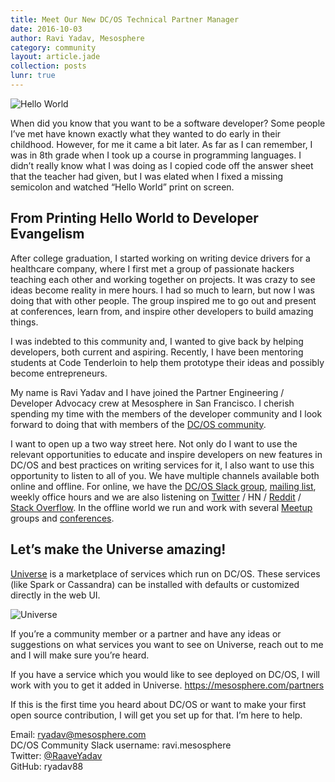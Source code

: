 ```yaml
---
title: Meet Our New DC/OS Technical Partner Manager
date: 2016-10-03
author: Ravi Yadav, Mesosphere
category: community
layout: article.jade
collection: posts
lunr: true
---
```


<img src="/assets/images/blog/2016-10-03-hello-world.png" alt="Hello World"/>

When did you know that you want to be a software developer? Some people I’ve met have known exactly what they wanted to do early in their childhood. However, for me it came a bit later. As far as I can remember, I was in 8th grade when I took up a course in programming languages. I didn’t really know what I was doing as I copied code off the answer sheet that the teacher had given, but I was elated when I fixed a missing semicolon and watched “Hello World” print on screen.

## From Printing Hello World to Developer Evangelism
After college graduation, I started working on writing device drivers for a healthcare company, where I first met a group of passionate hackers teaching each other and working together on projects. It was crazy to see ideas become reality in mere hours. I had so much to learn, but now I was doing that with other people. The group inspired me to go out and present at conferences, learn from, and inspire other developers to build amazing things.

I was indebted to this community and, I wanted to give back by helping developers, both current and aspiring. Recently, I have been mentoring students at Code Tenderloin to help them prototype their ideas and possibly become entrepreneurs.

My name is Ravi Yadav and I have joined the Partner Engineering / Developer Advocacy crew at Mesosphere in San Francisco. I cherish spending my time with the members of the developer community and I look forward to doing that with members of the [DC/OS community][dcos-community].

I want to open up a two way street here. Not only do I want to use the relevant opportunities to educate and inspire developers on new features in DC/OS and best practices on writing services for it, I also want to use this opportunity to listen to all of you. We have multiple  channels available both online and offline. For online, we have the [DC/OS Slack group][slack], [mailing list][mail], weekly office hours and  we are also listening on [Twitter][twitter] / HN / [Reddit][reddit] / [Stack Overflow][stack-overflow]. In the offline world we run and work with several [Meetup][meetup] groups and [conferences][events].

## Let’s make the **Universe** amazing!

[Universe][Universe] is a marketplace of services which run on DC/OS. These services (like Spark or Cassandra) can be installed with defaults or customized directly in the web UI.

<img src="/assets/images/blog/2016-10-03-universe.gif" alt="Universe" />

If you’re a community member or a partner and have any ideas or suggestions on what services you want to see on Universe,  reach out to me and I will make sure you’re heard.

If you have a service which you would like to see deployed on DC/OS, I will work with you to get  it added in Universe. https://mesosphere.com/partners

If this is the first time you heard about DC/OS or want to make your first open source contribution, I will get you set up for that.
I’m here to help.

Email: ryadav@mesosphere.com                                                  
DC/OS Community Slack username: ravi.mesosphere                              
Twitter: [@RaaveYadav][RaaveYadav]                                        
GitHub: ryadav88

[dcos-community]: https://dcos.io/community/
[slack]: http://chat.dcos.io
[mail]: users@dcos.io
[twitter]: https://twitter.com/dcos
[reddit]: https://www.reddit.com/domain/mesosphere.com/
[stack-overflow]: http://stackoverflow.com/questions/tagged/dcos
[meetup]: https://www.meetup.com/Bay-Area-Mesos-User-Group/
[events]: https://mesosphere.com/events/
[Universe]: https://github.com/mesosphere/universe
[RaaveYadav]: https://twitter.com/raaveyadav
